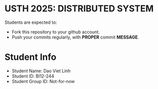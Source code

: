USTH 2025: DISTRIBUTED SYSTEM
=====================================================

Students are expected to:
* Fork this repository to your github account.
* Push your commits regularly, with **PROPER** commit **MESSAGE**.


Student Info
=========================

* Student Name: Dao Viet Linh
* Student ID: BI12-244
* Student Group ID: Not-for-now
